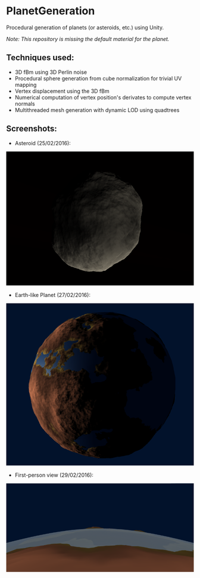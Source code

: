 # PlanetGeneration
Procedural generation of planets (or asteroids, etc.) using Unity.

*Note: This repository is missing the default material for the planet.*

## Techniques used:
* 3D fBm using 3D Perlin noise
* Procedural sphere generation from cube normalization for trivial UV mapping
* Vertex displacement using the 3D fBm
* Numerical computation of vertex position's derivates to compute vertex normals
* Multithreaded mesh generation with dynamic LOD using quadtrees

## Screenshots:

* Asteroid (25/02/2016):

![Initial working version](ScreenShots/25-02-2016.png)

* Earth-like Planet (27/02/2016):

![Earth-like planet](ScreenShots/27-02-2016.png)

* First-person view (29/02/2016):

![First-person view](ScreenShots/29-02-2016.png)